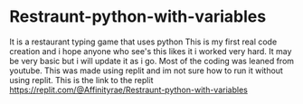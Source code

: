 # Restraunt-python-with-variables
It is a restaurant typing game that uses python 
This is my first real code creation and i hope anyone who see's this likes it i worked very hard.
It may be very basic but i will update it as i go. Most of the coding was leaned from youtube. This was made using replit and im not sure how to run it without using replit.
This is the link to the replit https://replit.com/@Affinityrae/Restraunt-python-with-variables

